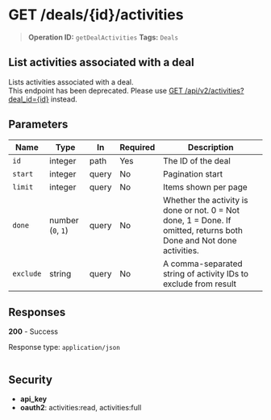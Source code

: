 # GET /deals/{id}/activities

> **Operation ID:** `getDealActivities`
> **Tags:** `Deals`

## List activities associated with a deal

Lists activities associated with a deal. <br>This endpoint has been deprecated. Please use <a href="https://developers.pipedrive.com/docs/api/v1/Activities#getActivities" target="_blank" rel="noopener noreferrer">GET /api/v2/activities?deal_id={id}</a> instead.

## Parameters

| Name | Type | In | Required | Description |
|------|------|-------|----------|-------------|
| `id` | integer | path | Yes | The ID of the deal |
| `start` | integer | query | No | Pagination start |
| `limit` | integer | query | No | Items shown per page |
| `done` | number (`0`, `1`) | query | No | Whether the activity is done or not. 0 = Not done, 1 = Done. If omitted, returns both Done and Not done activities. |
| `exclude` | string | query | No | A comma-separated string of activity IDs to exclude from result |

## Responses

**200** - Success

Response type: `application/json`

```

```


## Security

- **api_key**
- **oauth2**: activities:read, activities:full